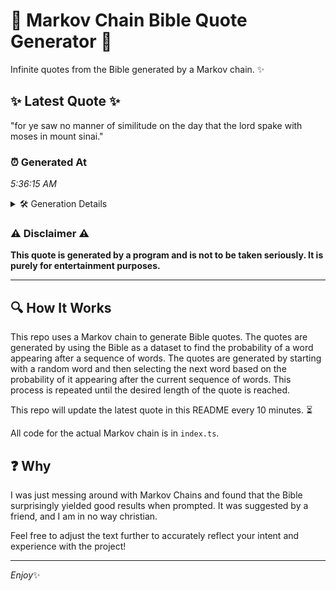 # 📖 Markov Chain Bible Quote Generator 📖

Infinite quotes from the Bible generated by a Markov chain. ✨

## ✨ Latest Quote ✨
"for ye saw no manner of similitude on the day that the lord spake with moses in mount sinai."

### ⏰ Generated At
*5:36:15 AM*

<details>
    <summary>🛠️ Generation Details</summary>
    <p>
        <strong>🌱 Seed:</strong> for<br>
        <strong>🔄 Iterations:</strong> 18<br>
        <strong>📜 Context History:</strong><br>[ for ]: ye<br>[ for, ye ]: saw<br>[ for, ye, saw ]: no<br>[ for, ye, saw, no ]: manner<br>[ for, ye, saw, no, manner ]: of<br>[ for, ye, saw, no, manner, of ]: similitude<br>[ ye, saw, no, manner, of, similitude ]: on<br>[ saw, no, manner, of, similitude, on ]: the<br>[ no, manner, of, similitude, on, the ]: day<br>[ manner, of, similitude, on, the, day ]: that<br>[ of, similitude, on, the, day, that ]: the<br>[ similitude, on, the, day, that, the ]: lord<br>[ on, the, day, that, the, lord ]: spake<br>[ the, day, that, the, lord, spake ]: with<br>[ day, that, the, lord, spake, with ]: moses<br>[ that, the, lord, spake, with, moses ]: in<br>[ the, lord, spake, with, moses, in ]: mount<br>[ lord, spake, with, moses, in, mount ]: sinai.<br>
    </p>
</details>

### ⚠️ Disclaimer ⚠️
**This quote is generated by a program and is not to be taken seriously. It is purely for entertainment purposes.**

---

## 🔍 How It Works

This repo uses a Markov chain to generate Bible quotes. The quotes are generated by using the Bible as a dataset to find the probability of a word appearing after a sequence of words. The quotes are generated by starting with a random word and then selecting the next word based on the probability of it appearing after the current sequence of words. This process is repeated until the desired length of the quote is reached.

This repo will update the latest quote in this README every 10 minutes. ⏳

All code for the actual Markov chain is in `index.ts`.

## ❓ Why

I was just messing around with Markov Chains and found that the Bible surprisingly yielded good results when prompted. 
It was suggested by a friend, and I am in no way christian.

Feel free to adjust the text further to accurately reflect your intent and experience with the project!

---

*Enjoy*✨
